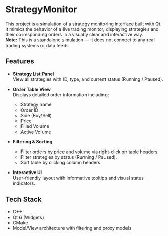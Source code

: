 # StrategyMonitor

This project is a simulation of a strategy monitoring interface built with Qt.  
It mimics the behavior of a live trading monitor, displaying strategies and their corresponding orders in a visually clear and interactive way.  
**Note:** This is a standalone simulation — it does not connect to any real trading systems or data feeds.

## Features

- **Strategy List Panel**  
  View all strategies with ID, type, and current status (Running / Paused).

- **Order Table View**  
  Displays detailed order information including:
  - Strategy name
  - Order ID
  - Side (Buy/Sell)
  - Price
  - Filled Volume
  - Active Volume

- **Filtering & Sorting**  
  - Filter orders by price and volume via right-click on table headers.
  - Filter strategies by status (Running / Paused).
  - Sort table by clicking column headers.

- **Interactive UI**  
  User-friendly layout with informative tooltips and visual status indicators.

## Tech Stack

- C++
- Qt 6 (Widgets)
- CMake
- Model/View architecture with filtering and proxy models
